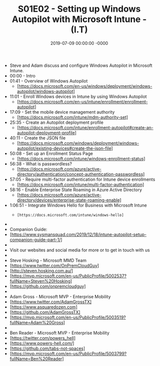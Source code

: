 ﻿---
layout: post
title: "S01E02 - Setting up Windows Autopilot with Microsoft Intune - (I.T)"
date: 2019-07-09 00:00:00 -0000
categories:
---

 * Steve and Adam discuss and configure Windows Autopilot in Microsoft Intune.
 * 00:00 - Intro
 * 01:41 - Overview of Windows Autopilot
   -  [https://docs.microsoft.com/en-us/windows/deployment/windows-autopilot/windows-autopilot]
 * 11:01 - Enroll Windows devices in Intune by using Windows Autopilot
   - [https://docs.microsoft.com/en-us/intune/enrollment/enrollment-autopilot]
 * 17:09 - Set the mobile device management authority
   - [https://docs.microsoft.com/intune/mdm-authority-set]
 * 25:35 - Create an Autopilot deployment profile
   - [https://docs.microsoft.com/intune/enrollment-autopilot#create-an-autopilot-deployment-profile]
 * 40:11 - Create the JSON file
   - [https://docs.microsoft.com/windows/deployment/windows-autopilot/existing-devices#create-the-json-file]
 * 50:08 - Set up an Enrollment Status Page
   - [https://docs.microsoft.com/intune/windows-enrollment-status]
 * 56:38 - What is passwordless?
   - [https://docs.microsoft.com/azure/active-directory/authentication/concept-authentication-passwordless]
 * 57:05 - Require multi-factor authentication for Intune device enrollments
   - [https://docs.microsoft.com/intune/multi-factor-authentication]
 * 58:16 - Enable Enterprise State Roaming in Azure Active Directory
   - [https://docs.microsoft.com/azure/active-directory/devices/enterprise-state-roaming-enable]
 * 1:06:51 - Integrate Windows Hello for Business with Microsoft Intune
   -     [https://docs.microsoft.com/intune/windows-hello]
 * 
 * Companion Guide:
 * [https://www.sysmansquad.com/2019/12/18/intune-autopilot-setup-companion-guide-part-1/]
 * 
 * Visit our websites and social media for more or to get in touch with us
 * 
 * Steve Hosking - Microsoft MMD Team
 * [https://www.twitter.com/OnPremCloudGuy]
 * [http://steven.hosking.com.au/]
 * [https://mvp.microsoft.com/en-us/PublicProfile/5002537?fullName=Steven%20Hosking]
 * [https://github.com/onpremcloudguy]
 * 
 * Adam Gross - Microsoft MVP - Enterprise Mobility
 * [https://www.twitter.com/AdamGrossTX]
 * [https://www.asquaredozen.com]
 * [https://github.com/AdamGrossTX]
 * [https://mvp.microsoft.com/en-us/PublicProfile/5003519?fullName=Adam%20Gross]
 * 
 * Ben Reader - Microsoft MVP - Enterprise Mobility
 * [https://twitter.com/powers_hell]
 * [https://www.powers-hell.com/]
 * [https://github.com/tabs-not-spaces]
 * [https://mvp.microsoft.com/en-us/PublicProfile/5003799?fullName=Ben%20Reader]
